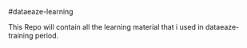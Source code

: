#dataeaze-learning

This Repo will contain all the learning material that i used in dataeaze-training period.
